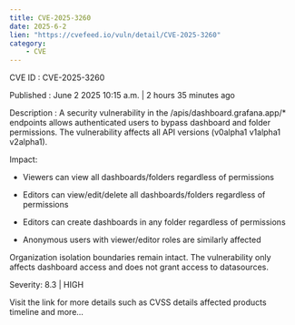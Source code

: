 ```yaml
---
title: CVE-2025-3260
date: 2025-6-2
lien: "https://cvefeed.io/vuln/detail/CVE-2025-3260"
category:
    - CVE
---
```


CVE ID : CVE-2025-3260

Published :  June 2
2025
10:15 a.m. | 2 hours
35 minutes ago

Description : A security vulnerability in the /apis/dashboard.grafana.app/* endpoints allows authenticated users to bypass dashboard and folder permissions. The vulnerability affects all API versions (v0alpha1
v1alpha1
v2alpha1).

Impact:

- Viewers can view all dashboards/folders regardless of permissions

- Editors can view/edit/delete all dashboards/folders regardless of permissions

- Editors can create dashboards in any folder regardless of permissions

- Anonymous users with viewer/editor roles are similarly affected

Organization isolation boundaries remain intact. The vulnerability only affects dashboard access and does not grant access to datasources.

Severity: 8.3 | HIGH

Visit the link for more details
such as CVSS details
affected products
timeline
and more...
